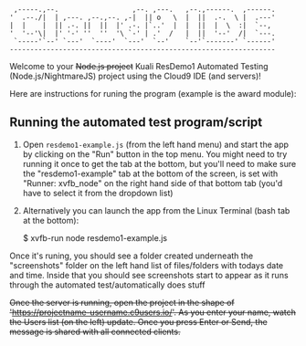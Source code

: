 
     ,-----.,--.                  ,--. ,---.   ,--.,------.  ,------.
    '  .--./|  | ,---. ,--.,--. ,-|  || o   \  |  ||  .-.  \ |  .---'
    |  |    |  || .-. ||  ||  |' .-. |`..'  |  |  ||  |  \  :|  `--, 
    '  '--'\|  |' '-' ''  ''  '\ `-' | .'  /   |  ||  '--'  /|  `---.
     `-----'`--' `---'  `----'  `---'  `--'    `--'`-------' `------'
    ----------------------------------------------------------------- 


Welcome to your ~~Node.js project~~ Kuali ResDemo1 Automated Testing (Node.js/NightmareJS) project using the Cloud9 IDE (and servers)!

Here are instructions for runing the program (example is the award module):

## Running the automated test program/script

1) Open `resdemo1-example.js` (from the left hand menu) and start the app by clicking on the "Run" button in the top menu. You might need to try running it once to get the tab at the bottom, but you'll need to make sure the "resdemo1-example" tab at the bottom of the screen, is set with "Runner: xvfb_node" on the right hand side of that bottom tab (you'd have to select it from the dropdown list)

2) Alternatively you can launch the app from the Linux Terminal (bash tab at the bottom):

    $ xvfb-run node resdemo1-example.js

Once it's runing, you should see a folder created underneath the "screenshots" folder on the left hand list of files/folders with todays date and time. Inside that you should see screenshots start to appear as it runs through the automated test/automatically does stuff




~~Once the server is running, open the project in the shape of 'https://projectname-username.c9users.io/'. As you enter your name, watch the Users list (on the left) update. Once you press Enter or Send, the message is shared with all connected clients.~~

